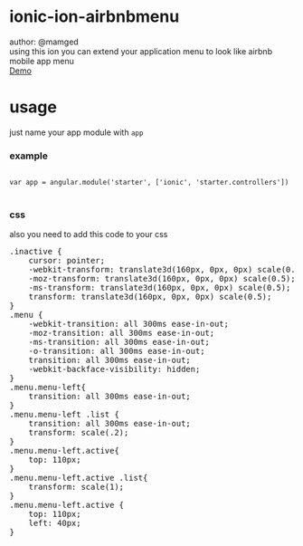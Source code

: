 ionic-ion-airbnbmenu
====================
author: @mamged<br>
using this ion you can extend your application menu to look like airbnb mobile app menu<br>
<a href="http://codepen.io/mAmged/pen/BypyWN">Demo</a>
<h1>usage</h1>
just name your app module with <code>app</code>
<h3>example</h3>
<code>
var app = angular.module('starter', ['ionic', 'starter.controllers'])
</code><br>
<h3>css</h3>
also you need to add this code to your css<br>
<pre>
.inactive {
    cursor: pointer;
    -webkit-transform: translate3d(160px, 0px, 0px) scale(0.5);
    -moz-transform: translate3d(160px, 0px, 0px) scale(0.5);
    -ms-transform: translate3d(160px, 0px, 0px) scale(0.5);
    transform: translate3d(160px, 0px, 0px) scale(0.5);
}
.menu {
    -webkit-transition: all 300ms ease-in-out;
    -moz-transition: all 300ms ease-in-out;
    -ms-transition: all 300ms ease-in-out;
    -o-transition: all 300ms ease-in-out;
    transition: all 300ms ease-in-out;
    -webkit-backface-visibility: hidden;
}
.menu.menu-left{
	transition: all 300ms ease-in-out;
}
.menu.menu-left .list {
    transition: all 300ms ease-in-out;
    transform: scale(.2);
}
.menu.menu-left.active{
	top: 110px;
}
.menu.menu-left.active .list{
	transform: scale(1);
}
.menu.menu-left.active {
    top: 110px;
    left: 40px;
}
</pre>
